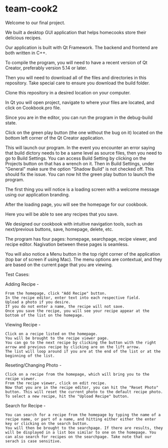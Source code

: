 # team-cook2

Welcome to our final project.


We built a desktop GUI application that helps homecooks store their delicious recipes.

Our application is built with Qt Framework. The backend and frontend are both written in C++.

To compile the program, you will need to have a recent version of Qt Creator, preferably version 5.14 or later.

Then you will need to download all of the files and directories in this repository. Take special care to ensure you download the build folder.


Clone this repository in a desired location on your computer.

In Qt you will open project, navigate to where your files are located, and click on Cookbook.pro file.

Since you are in the editor, you can run the program in the debug-build state.

Click on the green play button (the one without the bug on it) located on the bottom left corner of the Qt Creator application.

This will launch our program. In the event you encounter an error saying that build dictory needs to be a same level as source files, then you need to go to Build Settings. You can access Build Setting by clicking on the Projects button on that has a wrench on it. Then in Build Settings, under "General" make sure the option "Shadow Build" is not checked off. This should fix the issue. You can now hit the green play button to launch the program.


The first thing you will notice is a loading screen with a welcome message using our application branding.

After the loading page, you will see the homepage for our cookbook. 

Here you will be able to see any recipes that you save. 


We designed our cookbook with intuitive navigation tools, such as next/previous buttons, save, homepage, delete, etc. 

The program has four pages: homepage, searchpage, recipe viewer, and recipe editor. Nagivation between these pages is seamless.

You will also notice a Menu button in the top right corner of the application (top bar of screen if using Mac). The menu options are contextual, and they are based on the current page that you are viewing.



Test Cases:

Adding Recipe - 

	From the homepage, click "Add Recipe" button.
	In the recipe editor, enter text into each respective field.
	Upload a photo if you desire.
	If you do not enter a name, the recipe will not save.
	Once you save the recipe, you will see your recipe appear at the bottom of the list on the homepage.



Viewing Recipe - 

	Click on a recipe listed on the homepage.
	You will be brought to the recipe viewer page.
	You can go to the next recipe by clicking the button with the right arrow and previous recipe by clicking are on the lift arrow.
	The list will loop around if you are at the end of the list or at the beginning of the list.



Reseting/Changing Photo - 

	Click on a recipe from the homepage, which will bring you to the recipe viewer.
	From the recipe viewer, click on edit recipe.
	Now that you are in the recipe editor, you can hit the "Reset Photo" button. This will reset the current photo to the default recipe photo.
	To select a new recipe, hit the "Upload Recipe" button.



Search for Recipe -

	You can search for a recipe from the homepage by typing the name of a recipe name, or part of a name, and hitting either either the enter key or clicking on the search button.
	You will then be brought to the searchpage. If there are results, they will be displayed in a list box similar to one on the homepage. You can also search for recipes on the searchpage. Take note that our serach is case sensitive. 
